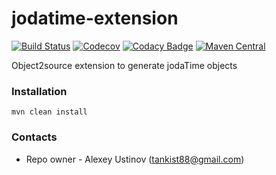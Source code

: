 # jodatime-extension #

[![Build Status](https://travis-ci.org/tankist88/jodatime-extension.svg?branch=master)](https://travis-ci.org/tankist88/jodatime-extension)
[![Codecov](https://img.shields.io/codecov/c/github/tankist88/jodatime-extension.svg)](https://codecov.io/gh/tankist88/jodatime-extension)
[![Codacy Badge](https://api.codacy.com/project/badge/Grade/bd82cc8713b548ee971c5462f9bf5470)](https://www.codacy.com/project/tankist88/jodatime-extension/dashboard?utm_source=github.com&amp;utm_medium=referral&amp;utm_content=tankist88/jodatime-extension&amp;utm_campaign=Badge_Grade_Dashboard)
[![Maven Central](https://img.shields.io/maven-central/v/com.github.tankist88/jodatime-extension.svg)](http://search.maven.org/#search%7Cga%7C1%7Cg%3A%22com.github.tankist88%22%20a%3A%22jodatime-extension%22)

Object2source extension to generate jodaTime objects

### Installation ###

```text
mvn clean install
```

### Contacts ###

* Repo owner - Alexey Ustinov (tankist88@gmail.com)
